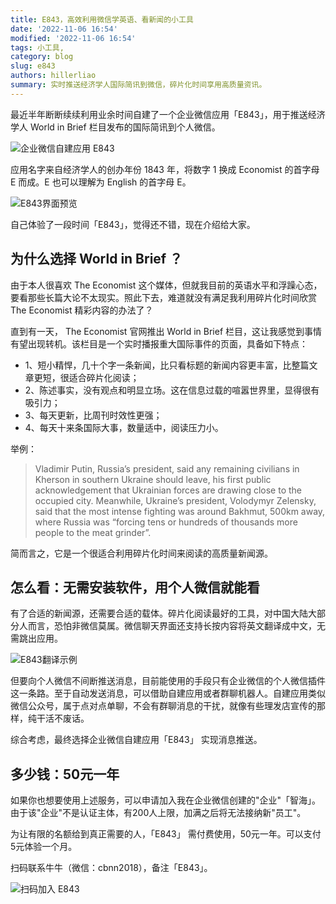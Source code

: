 ```yaml
---
title: E843，高效利用微信学英语、看新闻的小工具
date: '2022-11-06 16:54'
modified: '2022-11-06 16:54'
tags: 小工具,
category: blog
slug: e843
authors: hillerliao
summary: 实时推送经济学人国际简讯到微信，碎片化时间享用高质量资讯。
---
```


最近半年断断续续利用业余时间自建了一个企业微信应用「E843」，用于推送经济学人 World in Brief 栏目发布的国际简讯到个人微信。

![企业微信自建应用 E843](https://yzf.qq.com/fsna/kf-file/kf_pic/20221106/KFPIC_kfh5221fa29cfc019f_h5cded9881fc7d6fdfece5fb364b_WXIMAGE_e2a76778533e47b2a23f10cbd79c1524.png)

应用名字来自经济学人的创办年份 1843 年，将数字 1 换成 Economist 的首字母 E 而成。E 也可以理解为 English 的首字母 E。

![E843界面预览](https://yzf.qq.com/fsna/kf-file/kf_pic/20221106/KFPIC_kfh5221fa29cfc019f_h5cded9881fc7d6fdfece5fb364b_WXIMAGE_ba8bdd22f3dc4865a58dc32081a03ebf.png)

自己体验了一段时间「E843」，觉得还不错，现在介绍给大家。

## 为什么选择 World in Brief ？

由于本人很喜欢 The Economist 这个媒体，但就我目前的英语水平和浮躁心态，要看那些长篇大论不太现实。照此下去，难道就没有满足我利用碎片化时间欣赏 The Economist 精彩内容的办法了？

直到有一天， The Economist 官网推出 World in Brief 栏目，这让我感觉到事情有望出现转机。该栏目是一个实时播报重大国际事件的页面，具备如下特点：

- 1、短小精悍，几十个字一条新闻，比只看标题的新闻内容更丰富，比整篇文章更短，很适合碎片化阅读；
- 2、陈述事实，没有观点和明显立场。这在信息过载的喧嚣世界里，显得很有吸引力；
- 3、每天更新，比周刊时效性更强；
- 4、每天十来条国际大事，数量适中，阅读压力小。

举例：  
> Vladimir Putin, Russia’s president, said any remaining civilians in Kherson in southern Ukraine should leave, his first public acknowledgement that Ukrainian forces are drawing close to the occupied city. Meanwhile, Ukraine’s president, Volodymyr Zelensky, said that the most intense fighting was around Bakhmut, 500km away, where Russia was “forcing tens or hundreds of thousands more people to the meat grinder”.  

简而言之，它是一个很适合利用碎片化时间来阅读的高质量新闻源。

## 怎么看：无需安装软件，用个人微信就能看

有了合适的新闻源，还需要合适的载体。碎片化阅读最好的工具，对中国大陆大部分人而言，恐怕非微信莫属。微信聊天界面还支持长按内容将英文翻译成中文，无需跳出应用。

![E843翻译示例](https://yzf.qq.com/fsna/kf-file/kf_pic/20221106/KFPIC_kfh5221fa29cfc019f_h5cded9881fc7d6fdfece5fb364b_WXIMAGE_5cfce4f3d95d4f0aa7683b6e2ae5c95a.png)

但要向个人微信不间断推送消息，目前能使用的手段只有企业微信的个人微信插件这一条路。至于自动发送消息，可以借助自建应用或者群聊机器人。自建应用类似微信公众号，属于点对点单聊，不会有群聊消息的干扰，就像有些理发店宣传的那样，纯干活不废话。

综合考虑，最终选择企业微信自建应用「E843」 实现消息推送。

## 多少钱：50元一年

如果你也想要使用上述服务，可以申请加入我在企业微信创建的"企业"「智海」。由于该"企业"不是认证主体，有200人上限，加满之后将无法接纳新"员工"。

为让有限的名额给到真正需要的人，「E843」 需付费使用，50元一年。可以支付5元体验一个月。

扫码联系牛牛（微信：cbnn2018），备注「E843」。

![扫码加入 E843](https://pic3.58cdn.com.cn/nowater/webim/big/n_v2b95ba2de28cc4caeb4290620aadcf7f4.jpg)